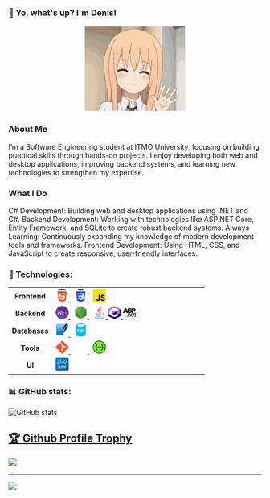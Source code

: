 ### 👋 Yo, what's up? I'm Denis!

<p align="center">
  <img src="Icons/hi-hello.gif" alt="Animated Avatar" width="200"/>
</p>

### About Me
I’m a Software Engineering student at ITMO University, focusing on building practical skills through hands-on projects.
I enjoy developing both web and desktop applications, improving backend systems, and learning new technologies to strengthen my expertise.

### What I Do
C# Development: Building web and desktop applications using .NET and C#.
Backend Development: Working with technologies like ASP.NET Core, Entity Framework, and SQLite to create robust backend systems.
Always Learning: Continuously expanding my knowledge of modern development tools and frameworks.
Frontend Development: Using HTML, CSS, and JavaScript to create responsive, user-friendly interfaces.

### 🚀 Technologies:

<table>
  <tr>
    <td align=center><b>Frontend</b></td>
    <td style="width:290px">
      <a href="https://developer.mozilla.org/en-US/docs/Web/HTML" target="_blank" rel="noreferrer">
        <img src="Icons/html5.svg" alt="HTML5" width="26" height="26" />
      </a>&nbsp;
      <a href="https://developer.mozilla.org/en-US/docs/Web/CSS" target="_blank" rel="noreferrer">
        <img src="Icons/css3.svg" alt="CSS3" width="26" height="26" />
      </a>&nbsp;
      <a href="https://developer.mozilla.org/en-US/docs/Web/JavaScript" target="_blank" rel="noreferrer">
        <img src="Icons/js.svg" alt="JavaScript" width="26" height="26" />
      </a>
    </td>
  </tr>
  <tr>
    <td align=center><b>Backend</b></td>
    <td>
      <a href="https://dotnet.microsoft.com/" target="_blank" rel="noreferrer">
        <img src="Icons/dotnet.svg" alt=".NET" width="26" height="26" />
      </a>&nbsp;
      <a href="https://nodejs.org/" target="_blank" rel="noreferrer">
        <img src="Icons/nodejs.svg" alt="Node.js" width="26" height="26" />
      </a>&nbsp;
      <a href="https://www.java.com/" target="_blank" rel="noreferrer">
        <img src="Icons/java.svg" alt="Java" width="26" height="26" />
      </a>
      <a href="https://learn.microsoft.com/ru-ru/dotnet/csharp/" target="_blank" rel="noreferrer">
        <img src="Icons/csharp.svg" alt="C#" width="26" height="26" />
      </a>
      <a href="https://dotnet.microsoft.com/en-us/apps/aspnet" target="_blank" rel="noreferrer">
        <img src="Icons/aspnet.svg" alt="Asp .NET Core" width="26" height="26" />
      </a>
    </td>
  </tr>
  <tr>
    <td align=center><b>Databases</b></td>
    <td>
      <a href="https://www.sqlite.org/" target="_blank" rel="noreferrer">
        <img src="Icons/sqlite.svg" alt="SQLite" width="26" height="26" />
      </a>&nbsp;
      <a href="https://www.sql.org/" target="_blank" rel="noreferrer">
        <img src="Icons/sql.svg" alt="SQL" width="26" height="26" />
      </a>
    </td>
  </tr>
  <tr>
    <td align=center><b>Tools</b></td>
    <td>
      <a href="https://git-scm.com/" target="_blank" rel="noreferrer">
        <img src="Icons/git.svg" alt="Git" width="26" height="26" />
      </a>&nbsp;
      <a href="https://github.com/" target="_blank" rel="noreferrer">
        <img src="Icons/github-light.svg" alt="GitHub" width="26" height="26" />
      </a>&nbsp;
      <a href="https://swagger.io/" target="_blank" rel="noreferrer">
        <img src="Icons/swagger.svg" alt="Swagger" width="26" height="26" />
      </a>
    </td>
  </tr>
  <tr>
    <td align=center><b>UI</b></td>
    <td>
      <a href="https://learn.microsoft.com/en-us/dotnet/desktop/wpf/" target="_blank" rel="noreferrer">
        <img src="Icons/wpf.svg" alt="WPF" width="26" height="26" />
      </a>
    </td>
  </tr>
</table>


### 📊 GitHub stats:
![GitHub stats](https://github-readme-stats.vercel.app/api?username=denis&show_Icons=true&theme=radical)

<a href="https://github.com/sDenisss/github-profile-trophy"><h2>🏆 Github Profile Trophy</h2></a>
<a href="https://github.com/sDenisss/github-profile-trophy">
  <img width=800 src="https://github-profile-trophy.vercel.app/?username=sDenisss&column=10&theme=gruvbox&no-frame=true"/>
</a>


---

<div>
  <img src="https://github-readme-stats.vercel.app/api/top-langs/?username=sDenisss&layout=compact" />
</div>
